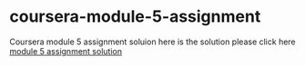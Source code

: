 # coursera-module-5-assignment
Coursera module 5 assignment soluion
here is the solution please click here 
<a href="https://abhishekrajput-web.github.io/coursera-module-5-assignment/">module 5 assignment solution</a>
